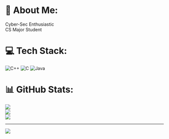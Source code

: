 # 💫 About Me:
Cyber-Sec Enthusiastic<br>CS Major Student


# 💻 Tech Stack:
![C++](https://img.shields.io/badge/c++-%2300599C.svg?style=for-the-badge&logo=c%2B%2B&logoColor=white) ![C](https://img.shields.io/badge/c-%2300599C.svg?style=for-the-badge&logo=c&logoColor=white) ![Java](https://img.shields.io/badge/java-%23ED8B00.svg?style=for-the-badge&logo=java&logoColor=white)
# 📊 GitHub Stats:
![](https://github-readme-stats.vercel.app/api?username=SUNILCHOUDHARY5764&theme=dark&hide_border=false&include_all_commits=false&count_private=false)<br/>
![](https://github-readme-streak-stats.herokuapp.com/?user=SUNILCHOUDHARY5764&theme=dark&hide_border=false)<br/>
![](https://github-readme-stats.vercel.app/api/top-langs/?username=SUNILCHOUDHARY5764&theme=dark&hide_border=false&include_all_commits=false&count_private=false&layout=compact)

---
[![](https://visitcount.itsvg.in/api?id=SUNILCHOUDHARY5764&icon=0&color=0)](https://visitcount.itsvg.in)

<!-- Proudly created with GPRM ( https://gprm.itsvg.in ) -->
